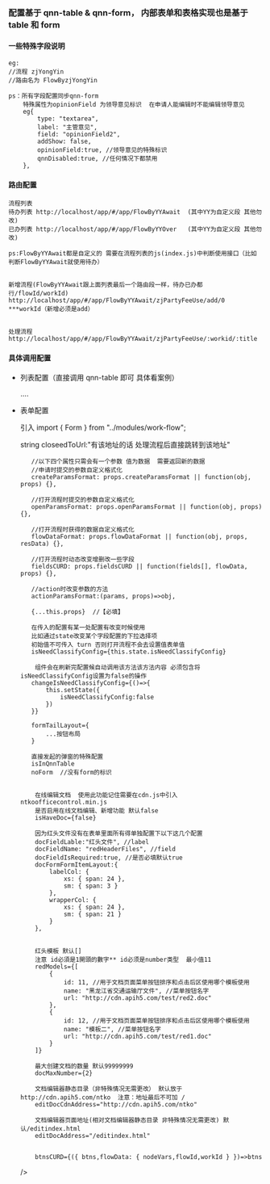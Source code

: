 ### 配置基于 qnn-table & qnn-form， 内部表单和表格实现也是基于 table 和 form

#### 一些特殊字段说明

    eg:
    //流程 zjYongYin
    //路由名为 FlowByzjYongYin

    ps：所有字段配置同步qnn-form
        特殊属性为opinionField 为领导意见标识  在申请人能编辑时不能编辑领导意见
        eg{
            type: "textarea",
            label: "主管意见",
            field: "opinionField2",
            addShow: false,
            opinionField:true, //领导意见的特殊标识
            qnnDisabled:true, //任何情况下都禁用
        },

#### 路由配置

    流程列表
    待办列表 http://localhost/app/#/app/FlowByYYAwait  (其中YY为自定义段 其他勿改)
    已办列表 http://localhost/app/#/app/FlowByYYOver   (其中YY为自定义段 其他勿改)

    ps:FlowByYYAwait都是自定义的 需要在流程列表的js(index.js)中判断使用接口（比如判断FlowByYYAwait就使用待办）


    新增流程(FlowByYYAwait跟上面列表最后一个路由段一样，待办已办都行/flowId/workId)
    http://localhost/app/#/app/FlowByYYAwait/zjPartyFeeUse/add/0    ***workId（新增必须是add）


    处理流程
    http://localhost/app/#/app/FlowByYYAwait/zjPartyFeeUse/:workid/:title

#### 具体调用配置

*   列表配置（直接调用 qnn-table 即可 具体看案例）

    ....

*   表单配置

    引入
    import { Form } from "../modules/work-flow";

       <Form
           //固定配置
           title:['applyUserId', 'sendTime', '用印申请'], //标题字段 array|string  规则 表单中取不到时就直接赋值给title 为数组就将几个字段值拼接起来
           apiNameByAdd: 'addFlowSealInLaunch',
           apiNameByUpdate: 'updateFlowSealAfterSubmit',
           apiNameByGet: 'getZjYySealApplyDetailByFlowWorkId',
           flowId:"", //string | (props)=>string
           closeedToUrl:"有该地址的话 处理流程后直接跳转到该地址"
           
           //以下四个属性只需会有一个参数 值为数据  需要返回新的数据
           //申请时提交的参数自定义格式化
           createParamsFormat: props.createParamsFormat || function(obj, props) {},

           //打开流程时提交的参数自定义格式化
           openParamsFormat: props.openParamsFormat || function(obj, props) {},

           //打开流程时获得的数据自定义格式化
           flowDataFormat: props.flowDataFormat || function(obj, props, resData) {},

           //打开流程时动态改变增删改一些字段
           fieldsCURD: props.fieldsCURD || function(fields[], flowData, props) {},

           //action时改变参数的方法
           actionParamsFormat:(params, props)=>obj,

           {...this.props}  //【必填】

           在传入的配置有某一处配置有改变时候使用
           比如通过state改变某个字段配置的下拉选择项
           初始值不可传入 turn 否则打开流程不会去设置值表单值 
           isNeedClassifyConfig={this.state.isNeedClassifyConfig}

            组件会在刷新完配置候自动调用该方法该方法内容 必须包含将isNeedClassifyConfig设置为false的操作
           changeIsNeedClassifyConfig={()=>{
               this.setState({
                   isNeedClassifyConfig:false
               })
           }}

           formTailLayout={
               ...按钮布局
           }

           直接发起的弹窗的特殊配置
           isInQnnTable
           noForm  //没有form的标识


            在线编辑文档  使用此功能记住需要在cdn.js中引入ntkoofficecontrol.min.js
            是否启用在线文档编辑、新增功能 默认false
            isHaveDoc={false}

            因为红头文件没有在表单里面所有得单独配置下以下这几个配置
            docFieldLable:"红头文件", //label
            docFieldName: "redHeaderFiles", //field
            docFieldIsRequired:true, //是否必填默认true
            docFormFormItemLayout:{
                labelCol: {
                    xs: { span: 24 },
                    sm: { span: 3 }
                },
                wrapperCol: {
                    xs: { span: 24 },
                    sm: { span: 21 }
                }
            },


            红头模板 默认[]
            注意 id必須是1開頭的數字** id必须是number类型  最小值11
            redModels={[
                {
                    id: 11, //用于文档页面菜单按钮排序和点击后区使用哪个模板使用
                    name: "黑龙江省交通运输厅文件", //菜单按钮名字
                    url: "http://cdn.apih5.com/test/red2.doc"
                },
                {
                    id: 12, //用于文档页面菜单按钮排序和点击后区使用哪个模板使用
                    name: "模板二", //菜单按钮名字
                    url: "http://cdn.apih5.com/test/red1.doc"
                }
            ]}

            最大创建文档的数量 默认99999999
            docMaxNumber={2}

            文档编辑器静态目录（非特殊情况无需更改） 默认放于http://cdn.apih5.com/ntko  注意：地址最后不可加 /
            editDocCdnAddress="http://cdn.apih5.com/ntko"

            文档编辑器页面地址(相对文档编辑器静态目录 非特殊情况无需更改) 默认/editindex.html
            editDocAddress="/editindex.html"


            btnsCURD={({ btns,flowData: { nodeVars,flowId,workId } })=>btns
    />
